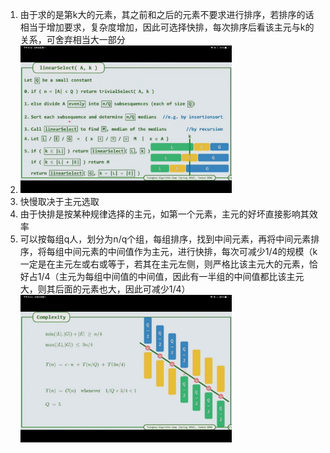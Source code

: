 1. 由于求的是第k大的元素，其之前和之后的元素不要求进行排序，若排序的话相当于增加要求，复杂度增加，因此可选择快排，每次排序后看该主元与k的关系，可舍弃相当大一部分
2. <img src="res/04.求一组数据中第k大的数/image-20220810104043590.png" alt="image-20220810104043590" style="zoom:33%;" />
3. 快慢取决于主元选取
4. 由于快排是按某种规律选择的主元，如第一个元素，主元的好坏直接影响其效率
5. 可以按每组q人，划分为n/q个组，每组排序，找到中间元素，再将中间元素排序，将每组中间元素的中间值作为主元，进行快排，每次可减少1/4的规模（k一定是在主元左或右或等于，若其在主元左侧，则严格比该主元大的元素，恰好占1/4（主元为每组中间值的中间值，因此有一半组的中间值都比该主元大，则其后面的元素也大，因此可减少1/4）<img src="res/04.求一组数据中第k大的数/image-20220810104031223.png" alt="image-20220810104031223" style="zoom:33%;" />